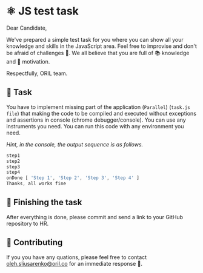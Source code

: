 # ⚛️ JS test task

Dear Candidate,

We've prepared a simple test task for you where you can show all your knowledge and skills in the JavaScript area. Feel free to improvise and don't be afraid of challenges 👀. We all believe that you are full of 📚 knowledge and 💪 motivation.

Respectfully, ORIL team.

## 📃 Task

You have to implement missing part of the application (`Parallel`) (`task.js file`) that making the code to be compiled and
executed without exceptions and assertions in console (chrome debugger/console). You can use any instruments you need. You can run this code with any environment you need.



*Hint, in the console, the output sequence is as follows.*
```js
step1
step2
step3
step4
onDone [ 'Step 1', 'Step 2', 'Step 3', 'Step 4' ]
Thanks, all works fine
```

## 🏁 Finishing the task

After everything is done, please commit and send a link to your GitHub repository to HR.

## 📑 Contributing
If you you have any quations, please feel free to contact oleh.sliusarenko@oril.co for an immediate response 🙌.
